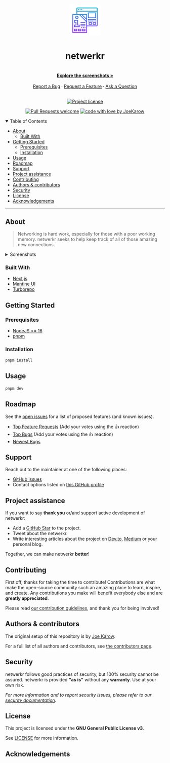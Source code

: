 <!-- markdownlint-disable MD033 -->
<h1 align="center">
  <a href="https://github.com/JoeKarow/netwerkr">
    <!-- Please provide path to your logo here -->
    <img src="docs/images/logo.svg" alt="Logo" width="100" height="100">
  </a>
</h1>

<div align="center">
  <h1>netwerkr</h1>
  <br />
  <a href="#about"><strong>Explore the screenshots »</strong></a>
  <br />
  <br />
  <a href="https://github.com/JoeKarow/netwerkr/issues/new?assignees=&labels=bug&template=01_BUG_REPORT.md&title=bug%3A+">Report a Bug</a>
  ·
  <a href="https://github.com/JoeKarow/netwerkr/issues/new?assignees=&labels=enhancement&template=02_FEATURE_REQUEST.md&title=feat%3A+">Request a Feature</a>
  ·
  <a href="https://github.com/JoeKarow/netwerkr/issues/new?assignees=&labels=question&template=04_SUPPORT_QUESTION.md&title=support%3A+">Ask a Question</a>
</div>

<div align="center">
<br />

[![Project license](https://img.shields.io/github/license/JoeKarow/netwerkr.svg?style=flat-square)](LICENSE)

[![Pull Requests welcome](https://img.shields.io/badge/PRs-welcome-ff69b4.svg?style=flat-square)](https://github.com/JoeKarow/netwerkr/issues?q=is%3Aissue+is%3Aopen+label%3A%22help+wanted%22)
[![code with love by JoeKarow](https://img.shields.io/badge/%3C%2F%3E%20with%20%E2%99%A5%20by-JoeKarow-ff1414.svg?style=flat-square)](https://github.com/JoeKarow)

</div>

<details open="open">
<summary>Table of Contents</summary>

- [About](#about)
  - [Built With](#built-with)
- [Getting Started](#getting-started)
  - [Prerequisites](#prerequisites)
  - [Installation](#installation)
- [Usage](#usage)
- [Roadmap](#roadmap)
- [Support](#support)
- [Project assistance](#project-assistance)
- [Contributing](#contributing)
- [Authors & contributors](#authors--contributors)
- [Security](#security)
- [License](#license)
- [Acknowledgements](#acknowledgements)

</details>

---

## About

> Networking is hard work, especially for those with a poor working memory.
> netwerkr seeks to help keep track of all of those amazing new connections.

<details>
<summary>Screenshots</summary>
<br>

> Screenshots coming soon..

|                               Home Page                               |                               Login Page                               |
| :-------------------------------------------------------------------: | :--------------------------------------------------------------------: |
| <img src="docs/images/screenshot.webp" title="Home Page" width="100%"> | <img src="docs/images/screenshot.webp" title="Login Page" width="100%"> |

</details>

### Built With

- [Next.js](https://nextjs.org/)
- [Mantine UI](https://mantine.dev/)
- [Turborepo](https://turborepo.org/)

## Getting Started

### Prerequisites

- [NodeJS >= 16](https://nodejs.dev/)
- [pnpm](https://pnpm.io/)

### Installation

  ```bash
pnpm install
  ```

## Usage

```bash
pnpm dev
```

## Roadmap

See the [open issues](https://github.com/JoeKarow/netwerkr/issues) for a list of proposed features (and known issues).

- [Top Feature Requests](https://github.com/JoeKarow/netwerkr/issues?q=label%3Aenhancement+is%3Aopen+sort%3Areactions-%2B1-desc) (Add your votes using the 👍 reaction)
- [Top Bugs](https://github.com/JoeKarow/netwerkr/issues?q=is%3Aissue+is%3Aopen+label%3Abug+sort%3Areactions-%2B1-desc) (Add your votes using the 👍 reaction)
- [Newest Bugs](https://github.com/JoeKarow/netwerkr/issues?q=is%3Aopen+is%3Aissue+label%3Abug)

## Support

Reach out to the maintainer at one of the following places:

- [GitHub issues](https://github.com/JoeKarow/netwerkr/issues/new?assignees=&labels=question&template=04_SUPPORT_QUESTION.md&title=support%3A+)
- Contact options listed on [this GitHub profile](https://github.com/JoeKarow)

## Project assistance

If you want to say **thank you** or/and support active development of netwerkr:

- Add a [GitHub Star](https://github.com/JoeKarow/netwerkr) to the project.
- Tweet about the netwerkr.
- Write interesting articles about the project on [Dev.to](https://dev.to/), [Medium](https://medium.com/) or your personal blog.

Together, we can make netwerkr **better**!

## Contributing

First off, thanks for taking the time to contribute! Contributions are what make the open-source community such an amazing place to learn, inspire, and create. Any contributions you make will benefit everybody else and are **greatly appreciated**.

Please read [our contribution guidelines](docs/CONTRIBUTING.md), and thank you for being involved!

## Authors & contributors

The original setup of this repository is by [Joe Karow](https://github.com/JoeKarow).

For a full list of all authors and contributors, see [the contributors page](https://github.com/JoeKarow/netwerkr/contributors).

## Security

netwerkr follows good practices of security, but 100% security cannot be assured.
netwerkr is provided **"as is"** without any **warranty**. Use at your own risk.

_For more information and to report security issues, please refer to our [security documentation](docs/SECURITY.md)._

## License

This project is licensed under the **GNU General Public License v3**.

See [LICENSE](LICENSE) for more information.

## Acknowledgements

<!-- > **[?]**
> If your work was funded by any organization or institution, acknowledge their support here.
> In addition, if your work relies on other software libraries, or was inspired by looking at other work, it is appropriate to acknowledge this intellectual debt too. -->
